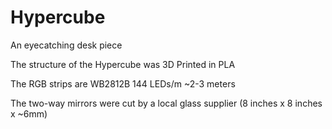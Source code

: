# Hypercube
An eyecatching desk piece

The structure of the Hypercube was 3D Printed in PLA

The RGB strips are WB2812B 144 LEDs/m ~2-3 meters

The two-way mirrors were cut by a local glass supplier (8 inches x 8 inches x ~6mm)


